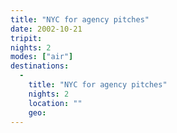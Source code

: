 ```yaml
---
title: "NYC for agency pitches"
date: 2002-10-21
tripit:
nights: 2
modes: ["air"]
destinations:
  -
    title: "NYC for agency pitches"
    nights: 2
    location: ""
    geo:
---
```




